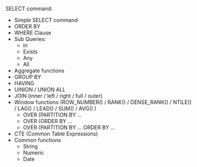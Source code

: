SELECT command:
-	Simple SELECT command
-	ORDER BY
-	WHERE Clause
-	Sub Queries:
    - In
    - Exists
    - Any
    - All
-	Aggregate functions
-	GROUP BY
-	HAVING
-	UINION / UNION ALL
-	JOIN (inner / left / right / full / outer)
-	Window functions (ROW_NUMBER() / RANK() / DENSE_RANK() / NTILE() / LAG() / LEAD() / SUM() / AVG() )
    - OVER (PARTITION BY …
    - OVER (ORDER BY …
    - OVER (PARTITION BY … ORDER BY …
-	CTE (Common Table Expressions)
-	Common functions
    - String
    - Numeric
    - Date
